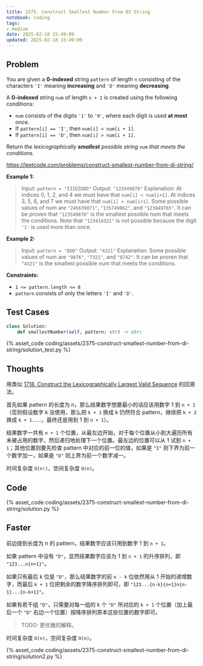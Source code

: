 ```yaml
---
title: 2375. Construct Smallest Number From DI String
notebook: coding
tags:
- medium
date: 2025-02-18 15:49:09
updated: 2025-02-18 15:49:09
---
```

## Problem

You are given a **0-indexed** string `pattern` of length `n` consisting of the characters `'I'` meaning **increasing** and `'D'` meaning **decreasing**.

A **0-indexed** string `num` of length `n + 1` is created using the following conditions:

- `num` consists of the digits `'1'` to `'9'`, where each digit is used **at most** once.
- If `pattern[i] == 'I'`, then `num[i] < num[i + 1]`.
- If `pattern[i] == 'D'`, then `num[i] > num[i + 1]`.

Return _the lexicographically **smallest** possible string_ `num` _that meets the conditions._

<https://leetcode.com/problems/construct-smallest-number-from-di-string/>

**Example 1:**

> Input: `pattern = "IIIDIDDD"`
> Output: `"123549876"`
> Explanation:
> At indices 0, 1, 2, and 4 we must have that `num[i] < num[i+1]`.
> At indices 3, 5, 6, and 7 we must have that `num[i] > num[i+1]`.
> Some possible values of num are `"245639871"`, `"135749862"`, and `"123849765"`.
> It can be proven that `"123549876"` is the smallest possible num that meets the conditions.
> Note that `"123414321"` is not possible because the digit `'1'` is used more than once.

**Example 2:**

> Input: `pattern = "DDD"`
> Output: `"4321"`
> Explanation:
> Some possible values of num are `"9876"`, `"7321"`, and `"8742"`.
> It can be proven that `"4321"` is the smallest possible num that meets the conditions.

**Constraints:**

- `1 <= pattern.length <= 8`
- `pattern` consists of only the letters `'I'` and `'D'`.

## Test Cases

``` python
class Solution:
    def smallestNumber(self, pattern: str) -> str:
```

{% asset_code coding/assets/2375-construct-smallest-number-from-di-string/solution_test.py %}

## Thoughts

用类似 [1718. Construct the Lexicographically Largest Valid Sequence](1718-construct-the-lexicographically-largest-valid-sequence) 的回溯法。

首先如果 pattern 的长度为 n，那么结果数字想要最小的话应该用数字 1 到 `n + 1`（否则假设数字 k 没使用，那么把 `k + 1` 换成 k 仍然符合 pattern，继续把 `k + 2` 换成 `k + 1`……，最终还是用到 1 到 `n + 1`）。

结果数字一共有 `n + 1` 个位置，从最左边开始，对于每个位置从小到大遍历所有未被占用的数字，然后递归地处理下一个位置。最左边的位置可以从 1 试到 `n + 1`；其他位置则要先检查 pattern 中对应的前一位的值，如果是 `"I"` 则下界为前一个数字加一，如果是 `"D"` 则上界为前一个数字减一。

时间复杂度 `O(n!)`，空间复杂度 `O(n)`。

## Code

{% asset_code coding/assets/2375-construct-smallest-number-from-di-string/solution.py %}

## Faster

前边提到长度为 n 的 pattern，结果数字应该只用到数字 1 到 `n + 1`。

如果 pattern 中没有 `"D"`，显然结果数字应该为 1 到 `n + 1` 的升序排列，即 `"123...n{n+1}"`。

如果只有最后 k 位是 `"D"`，那么结果数字的前 `n - k` 位依然用从 1 开始的递增数字，而最后 `k + 1` 位把剩余的数字降序排列即可，即 `"123...{n-k}{n+1}n{n-1}...{n-k+1}"`。

如果有若干组 `"D"`，只需要对每一组的 k 个 `"D"` 所对应的 `k + 1` 个位置（加上最后一个 `"D"` 右边一个位置）按降序排列原本这些位置的数字即可。

> TODO: 更优雅的解释。

时间复杂度 `O(n)`，空间复杂度 `O(n)`。

{% asset_code coding/assets/2375-construct-smallest-number-from-di-string/solution2.py %}
